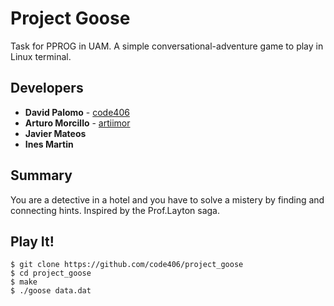 # Project Goose
Task for PPROG in UAM. A simple conversational-adventure game to play in Linux terminal.

## Developers

* **David Palomo** - [code406](https://github.com/code406/)
* **Arturo Morcillo** - [artiimor](https://github.com/artiimor)
* **Javier Mateos**
* **Ines Martin**

## Summary
You are a detective in a hotel and you have to solve a mistery by finding and connecting hints. Inspired by the Prof.Layton saga.

## Play It!
```
$ git clone https://github.com/code406/project_goose
$ cd project_goose
$ make
$ ./goose data.dat
```
